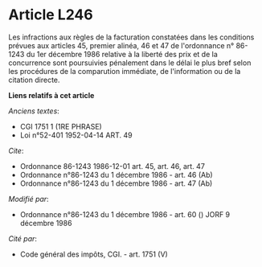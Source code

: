 # Article L246

Les infractions aux règles de la facturation constatées dans les conditions prévues aux articles 45, premier alinéa, 46 et 47
de l'ordonnance n° 86-1243 du 1er décembre 1986 relative à la liberté des prix et de la concurrence sont poursuivies
pénalement dans le délai le plus bref selon les procédures de la comparution immédiate, de l'information ou de la citation
directe.

**Liens relatifs à cet article**

_Anciens textes_:

  - CGI 1751 1 (1RE PHRASE)
  - Loi n°52-401 1952-04-14 ART. 49

_Cite_:

  - Ordonnance 86-1243 1986-12-01 art. 45, art. 46, art. 47
  - Ordonnance n°86-1243 du 1 décembre 1986 - art. 46 (Ab)
  - Ordonnance n°86-1243 du 1 décembre 1986 - art. 47 (Ab)

_Modifié par_:

  - Ordonnance n°86-1243 du 1 décembre 1986 - art. 60 () JORF 9 décembre 1986

_Cité par_:

  - Code général des impôts, CGI. - art. 1751 (V)
